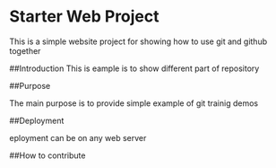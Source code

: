# Starter Web Project

This is a simple website project for showing how to use git and github together

##Introduction
This is eample is to show different part of repository

##Purpose

The main purpose is to provide simple example of git trainig demos

##Deployment

eployment can be on any web server

##How to contribute
